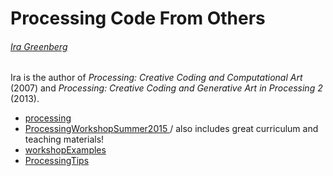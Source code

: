 Processing Code From Others
===========================

###### [Ira Greenberg](https://github.com/irajgreenberg)

Ira is the author of *Processing: Creative Coding and Computational Art* (2007) and *Processing: Creative Coding and Generative Art in Processing 2* (2013).

- [processing](https://github.com/irajgreenberg)
- [ProcessingWorkshopSummer2015
](https://github.com/irajgreenberg/ProcessingWorkshopSummer2015) / also includes great curriculum and teaching materials!
- [workshopExamples](https://github.com/irajgreenberg/workshopExamples)
- [ProcessingTips](https://github.com/irajgreenberg/ProcessingTips)
